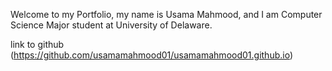 Welcome to my Portfolio, my name is Usama Mahmood, and I am Computer Science Major student at University of Delaware.

link to github (https://github.com/usamamahmood01/usamamahmood01.github.io)
